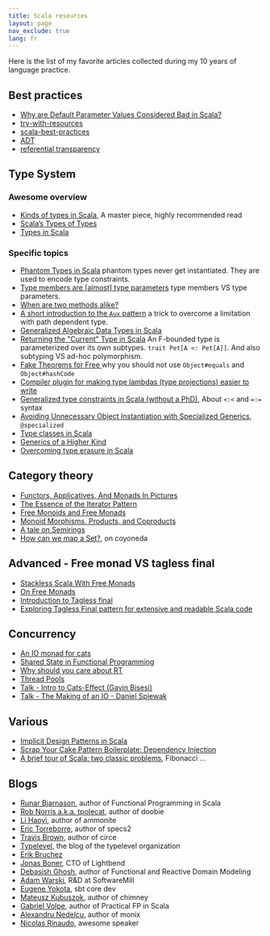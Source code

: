 ```yaml
---
title: Scala resources
layout: page
nav_exclude: true
lang: fr
---
```

Here is the list of my favorite articles collected during my 10 years of language practice.

## Best practices

- [Why are Default Parameter Values Considered Bad in Scala?](https://blog.ssanj.net/posts/2019-05-01-why-are-default-parameter-values-considered-bad-in-scala.html)
- [try-with-resources](https://dkomanov.medium.com/scala-try-with-resources-735baad0fd7d)
- [scala-best-practices](https://nrinaudo.github.io/scala-best-practices)
- [ADT](https://nrinaudo.github.io/scala-best-practices/definitions/adt.html)
- [referential transparency](https://nrinaudo.github.io/scala-best-practices/definitions/referential_transparency.html)

## Type System

### Awesome overview

- [Kinds of types in Scala](https://kubuszok.com/compiled/kinds-of-types-in-scala/), A master piece, highly recommended read
- [Scala’s Types of Types](http://ktoso.github.io/scala-types-of-types/)
- [Types in Scala](https://heather.miller.am/blog/types-in-scala.html)

### Specific topics

- [Phantom Types in Scala](https://www.codecentric.de/wissens-hub/blog/phantom-types-scala) phantom types never get instantiated. They are used to encode type constraints.
- [Type members are [almost] type parameters](https://typelevel.org/blog/2015/07/13/type-members-parameters.html) type members VS type parameters.
- [When are two methods alike?](https://typelevel.org/blog/2015/07/16/method-equiv.html)
- [A short introduction to the `Aux` pattern](http://gigiigig.github.io/posts/2015/09/13/aux-pattern.html) a trick to overcome a limitation with path dependent type.
- [Generalized Algebraic Data Types in Scala](https://gist.github.com/smarter/2e1c564c83bae58c65b4f3f041bfb15f)
- [Returning the "Current" Type in Scala](http://tpolecat.github.io/2015/04/29/f-bounds.html) An F-bounded type is parameterized over its own subtypes. `trait Pet[A <: Pet[A]]`. And also subtyping VS ad-hoc polymorphism.
- [Fake Theorems for Free ](https://failex.blogspot.com/2013/06/fake-theorems-for-free.html) why you should not use `Object#equals` and `Object#hashCode`
- [Compiler plugin for making type lambdas (type projections) easier to write](https://github.com/typelevel/kind-projector)
- [Generalized type constraints in Scala (without a PhD)](https://blog.bruchez.name/posts/generalized-type-constraints-in-scala/), About `<:<` and `=:=` syntax
- [Avoiding Unnecessary Object Instantiation with Specialized Generics](https://scalac.io/blog/specialized-generics-avoid-object-instantiation/), `@specialized`
- [Type classes in Scala](https://scalac.io/blog/typeclasses-in-scala/)
- [Generics of a Higher Kind](http://adriaanm.github.io/files/higher.pdf)
- [Overcoming type erasure in Scala](https://medium.com/@sinisalouc/overcoming-type-erasure-in-scala-8f2422070d20)

## Category theory

- [Functors, Applicatives, And Monads In Pictures](https://www.adit.io/posts/2013-04-17-functors,_applicatives,_and_monads_in_pictures.html)
- [The Essence of the Iterator Pattern](https://etorreborre.blogspot.com/2011/06/essence-of-iterator-pattern.html)
- [Free Monoids and Free Monads](http://blog.higher-order.com/blog/2013/08/20/free-monads-and-free-monoids/)
- [Monoid Morphisms, Products, and Coproducts](http://blog.higher-order.com/blog/2014/03/19/monoid-morphisms-products-coproducts/)
- [A tale on Semirings](https://typelevel.org/blog/2018/11/02/semirings.html)
- [How can we map a Set?](https://typelevel.org/blog/2014/06/22/mapping-sets.html), on coyoneda

## Advanced - Free monad VS tagless final

- [Stackless Scala With Free Monads](http://days2012.scala-lang.org/sites/days2012/files/bjarnason_trampolines.pdf)
- [On Free Monads](https://perevillega.com/posts/understanding-free-monads/)
- [Introduction to Tagless final](https://www.beyondthelines.net/programming/introduction-to-tagless-final/)
- [Exploring Tagless Final pattern for extensive and readable Scala code](https://scalac.io/blog/tagless-final-pattern-for-scala-code/)

## Concurrency

- [An IO monad for cats](https://typelevel.org/blog/2017/05/02/io-monad-for-cats.html)
- [Shared State in Functional Programming](https://typelevel.org/blog/2018/06/07/shared-state-in-fp.html)
- [Why should you care about RT](https://impurepics.com/posts/2018-07-13-referential-transparency-wild.html)
- [Thread Pools](https://gist.github.com/djspiewak/46b543800958cf61af6efa8e072bfd5c)
- [Talk - Intro to Cats-Effect (Gavin Bisesi)](https://www.youtube.com/watch?v=83pXEdCpY4A)
- [Talk - The Making of an IO - Daniel Spiewak](https://www.youtube.com/watch?v=g_jP47HFpWA)

## Various

- [Implicit Design Patterns in Scala](http://www.lihaoyi.com/post/ImplicitDesignPatternsinScala.html)
- [Scrap Your Cake Pattern Boilerplate: Dependency Injection](https://www.originate.com/thinking/scrap-your-cake-pattern-boilerplate-dependency-injection-using-the-reader-monad.html)
- [A brief tour of Scala: two classic problems](https://pabloernesto.github.io/2022/05/22/fibonacci.html), Fibonacci …

## Blogs

- [Runar Bjarnason](http://blog.higher-order.com/), author of Functional Programming in Scala
- [Rob Norris a.k.a. tpolecat](http://tpolecat.github.io/), author of doobie
- [Li Haoyi](http://www.lihaoyi.com/), author of ammonite
- [Eric Torreborre](https://etorreborre.blogspot.com/), author of specs2
- [Travis Brown](https://meta.plasm.us/), author of circe
- [Typelevel](https://typelevel.org/blog/), the blog of the typelevel organization
- [Erik Bruchez](https://blog.bruchez.name/categories/programming/)
- [Jonas Boner](https://jonasboner.com/), CTO of Lightbend
- [Debasish Ghosh](https://debasishg.blogspot.com/), author of Functional and Reactive Domain Modeling
- [Adam Warski](https://warski.org/), R&D at SoftwareMill
- [Eugene Yokota](https://eed3si9n.com/), sbt core dev
- [Mateusz Kubuszok](https://kubuszok.com/), author of chimney
- [Gabriel Volpe](https://gvolpe.com/), author of Practical FP in Scala
- [Alexandru Nedelcu](https://alexn.org/), author of monix
- [Nicolas Rinaudo](https://nrinaudo.github.io/), awesome speaker
